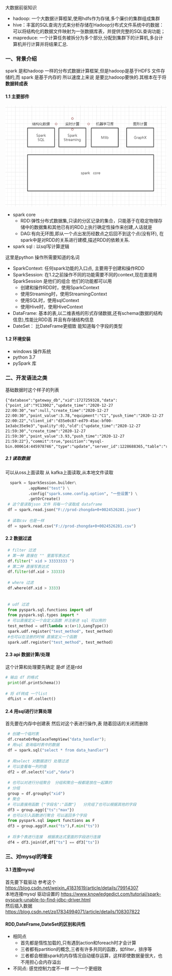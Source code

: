 
大数据前驱知识  
   * hadoop: 一个大数据计算框架,使用hdfs作为存储,多个廉价的集群组成集群
   * hive：丰富的SQL查询方式来分析存储在Hadoop分布式文件系统中的数据：可以将结构化的数据文件映射为一张数据库表，并提供完整的SQL查询功能；
   * mapreduce: 一个计算任务被拆分为多个部分,分配到集群下的计算机,多台计算机并行计算并将结果汇总.

### 一、背景介绍
   spark 是和hadoop 一样的分布式数据计算框架,但是hadoop是基于HDFS 文件存储的,而 spark 是基于内存的 所以速度上来说 是要比hadoop要快的.其根本在于将**数据转成表**  
   #### 1.1 主要部件
   ![image](../image/spark组件.png)
   * spark core
        - RDD:弹性分布式数据集,只读的分区记录的集合，只能基于在稳定物理存储中的数据集和其他已有的RDD上执行确定性操作来创建,人话就是  
        - DAG:有向无环图,即从一个点出发历经数点之后回不到这个点(没有环), 在spark中是对RDD的关系进行建模,描述RDD的依赖关系.
   * spark sql :  以sql写计算逻辑
        
   
   这里是python 操作所需要知道的名词
   * SparkContext: 任何spark功能的入口点, 主要用于创建和操作RDD
   * SparkSession: 在1.2之前操作不同的功能需要不同的context,现在直接用SparkSession 是他们的组合 他们的功能都可以用
        - 创建和操作RDD时，使用SparkContext
        - 使用Streaming时，使用StreamingContext
        - 使用SQL时，使用sqlContext
        - 使用Hive时，使用HiveContext
   * DataFrame: 基本的表,以二维表格的形式存储数据,还有schema(数据的结构信息),性能比RDD高 并且有存储结构信息
   * DateSet： 比DateFrame更细致 能知道每个字段的类型

   #### 1.2 环境安装
   * windows 操作系统
   * python 3.7
   * pySpark 库

### 二、开发语法之类
   基础数据时这个样子的列表 
   ```text
   {"database":"gateway_db","xid":1727259328,"data":{"point_id":"YC13002","update_time":"2020-12-27 22:00:30","ex":null,"create_time":"2020-12-27 22:00:30","point_value":3.78,"equipment":"C1","push_time":"2020-12-27 22:00:22","client_id":"d35e0c87-ed79-45ac-bf00-1e3abc35e9e3","quality":0},"old":{"update_time":"2020-12-27 21:59:30","create_time":"2020-12-27 21:59:30","point_value":3.93,"push_time":"2020-12-27 21:59:22"},"commit":true,"position":"mysql-bin.000614:445978746","type":"update","server_id":1228688365,"table":"real_msg","ts":1609077630}
``` 
    
   ##### 2.1 读取数据
   可以从oss上面读取  从 kafka上面读取,从本地文件读取
   ```py
     spark = SparkSession.builder\
             .appName("test") \
             .config("spark.some.config.option", "一些设置") \
             .getOrCreate() 
    # 这个是读取json 文件 将每一个读取成 dataframe
    df = spark.read.json("F://prod-zhongda+0+0024526281.json")
    
    # 读取csv 也是一样
    df = spark.read.csv("F://prod-zhongda+0+0024526281.csv")

```
   
   #### 2.2 数据过滤
   ```py
    # filter 过滤
    # 第一种 直接在 "" 里面写表达式 
    df.filter(" xid > 33333333 ")
    # 第二种 直接写表达式 
    df.filter(df.xid > 33333)

    # where 过滤
    df.where(df.xid > 3333)    


    # udf 过滤 
    from pyspark.sql.functions import udf
    from pyspark.sql.types import *
    # 可以直接定义一个自定义函数 并注册进 sql 可以用的
    test_method = udf(lambda x:(x+1),LongType())
    spark.udf.register("test_method", test_method)    
    #也可以在注册的时候 直接定义一个函数
    spark.udf.register("test_method", test_method)
```
   
   #### 2.3 api 数据计算/处理
   这个计算和处理要先确定 是df 还是rdd 
   ```python
   # 输出 df 的格式
    print(df.printSchema())

   # 将 df转成 一个list  
    dfList = df.collect()

```

   #### 2.4 用sql进行计算处理
   首先要在内存中创建表 然后对这个表进行操作,表 随着回话的关闭而删除
   ```py
    # 创建一个临时表
    df.createOrReplaceTempView("data_handler");   
    # 用sql 查询临时表中的数据
    df = spark.sql("select * from data_handler")

    # 用select 对数据进行 处理过滤
    # 可以查看每一列的值 
    df2 = df.select("xid","data")
    
    # 也可以对进行分组聚合  分组和聚合一般都是放在一起算的
    # 分组
    group = df.groupby("xid")
    # 聚合
    # 可以直接用函数 {"字段名":"函数"}   分完组了也可以根据其他的字段
    df3 = group.agg({"ts":"max"})
    # 也可以引入函数进行聚合 可以返回多个字段
    from pyspark.sql import functions as F
    df3 = group.agg(F.max("ts"),F.min("ts"))

    # 将多个表进行连接  根据表达式里面的字段进行连接
    df4 = df3.join(df,df["ts"] == df3["ts"])


```
### 三、对mysql的增查
   #### 3.1 连接mysql
   首先要下载驱动  参考这个  https://blog.csdn.net/weixin_41831619/article/details/79914307  
   本地连接mysql 驱动设置的 https://www.knowledgedict.com/tutorial/spark-pyspark-unable-to-find-jdbc-driver.html  
   然后插入数据   https://blog.csdn.net/zp17834994071/article/details/108307822
  
#### RDD,DateFrame,DateSet的区别和共性
   * 相同点
     - 首先都是惰性加载的,只有遇到action和foreach时才会计算
     - 三者都有partition的概念,三者有许多共同的函数，如filter，排序等
     - 三者都会根据spark的内存情况自动缓存运算，这样即使数据量很大，也不用担心会内存溢出
   * 不同点: 感觉控制力度不一样 一个一个更细致
      
  
  
  
  
  
  
  
  
  
  
  
  
  
  
  
  
  
  
  
  
  
  
  
  
  
  
  
  
  
  
  
  
  
  
  
  
  
  
  
  
  
  